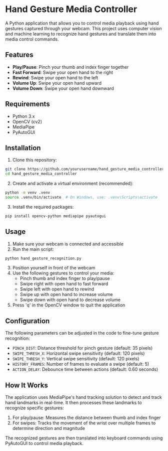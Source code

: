 # Hand Gesture Media Controller

A Python application that allows you to control media playback using hand gestures captured through your webcam. This project uses computer vision and machine learning to recognize hand gestures and translate them into media control commands.

## Features

- **Play/Pause**: Pinch your thumb and index finger together
- **Fast Forward**: Swipe your open hand to the right
- **Rewind**: Swipe your open hand to the left
- **Volume Up**: Swipe your open hand upward
- **Volume Down**: Swipe your open hand downward

## Requirements

- Python 3.x
- OpenCV (cv2)
- MediaPipe
- PyAutoGUI

## Installation

1. Clone this repository:
```bash
git clone https://github.com/yourusername/hand_gesture_media_controller.git
cd hand_gesture_media_controller
```

2. Create and activate a virtual environment (recommended):
```bash
python -m venv .venv
source .venv/bin/activate  # On Windows, use: .venv\Scripts\activate
```

3. Install the required packages:
```bash
pip install opencv-python mediapipe pyautogui
```

## Usage

1. Make sure your webcam is connected and accessible
2. Run the main script:
```bash
python hand_gesture_recognition.py
```
3. Position yourself in front of the webcam
4. Use the following gestures to control your media:
   - Pinch thumb and index finger to play/pause
   - Swipe right with open hand to fast forward
   - Swipe left with open hand to rewind
   - Swipe up with open hand to increase volume
   - Swipe down with open hand to decrease volume
5. Press 'q' in the OpenCV window to quit the application

## Configuration

The following parameters can be adjusted in the code to fine-tune gesture recognition:

- `PINCH_DIST`: Distance threshold for pinch gesture (default: 35 pixels)
- `SWIPE_THRESH_X`: Horizontal swipe sensitivity (default: 120 pixels)
- `SWIPE_THRESH_Y`: Vertical swipe sensitivity (default: 120 pixels)
- `HISTORY_FRAMES`: Number of frames to evaluate a swipe (default: 5)
- `ACTION_DELAY`: Debounce time between actions (default: 0.60 seconds)

## How It Works

The application uses MediaPipe's hand tracking solution to detect and track hand landmarks in real-time. It then processes these landmarks to recognize specific gestures:

1. For play/pause: Measures the distance between thumb and index finger
2. For swipes: Tracks the movement of the wrist over multiple frames to determine direction and magnitude

The recognized gestures are then translated into keyboard commands using PyAutoGUI to control media playback.

